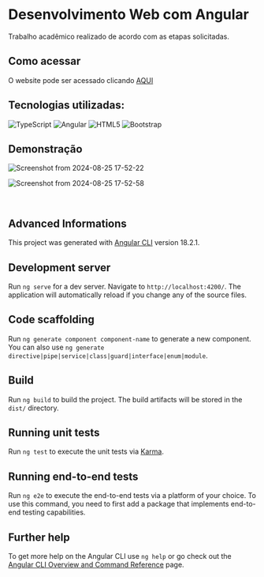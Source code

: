# Desenvolvimento Web com Angular

Trabalho acadêmico realizado de acordo com as etapas solicitadas.

## Como acessar

O website pode ser acessado clicando [AQUI](https://library-react-tau.vercel.app/)

## Tecnologias utilizadas:
![TypeScript](https://img.shields.io/badge/typescript-%23007ACC.svg?style=for-the-badge&logo=typescript&logoColor=white)
![Angular](https://img.shields.io/badge/angular-%23DD0031.svg?style=for-the-badge&logo=angular&logoColor=white)
![HTML5](https://img.shields.io/badge/html5-%23E34F26.svg?style=for-the-badge&logo=html5&logoColor=white) 
![Bootstrap](https://img.shields.io/badge/bootstrap-%238511FA.svg?style=for-the-badge&logo=bootstrap&logoColor=white)

## Demonstração

![Screenshot from 2024-08-25 17-52-22](https://github.com/user-attachments/assets/2a6201d7-3700-4e39-b74a-d3b56f66b814)

![Screenshot from 2024-08-25 17-52-58](https://github.com/user-attachments/assets/9bc07885-6326-4969-8ed7-6d13e5aedb36)

<br>

## Advanced Informations

This project was generated with [Angular CLI](https://github.com/angular/angular-cli) version 18.2.1.

## Development server

Run `ng serve` for a dev server. Navigate to `http://localhost:4200/`. The application will automatically reload if you change any of the source files.

## Code scaffolding

Run `ng generate component component-name` to generate a new component. You can also use `ng generate directive|pipe|service|class|guard|interface|enum|module`.

## Build

Run `ng build` to build the project. The build artifacts will be stored in the `dist/` directory.

## Running unit tests

Run `ng test` to execute the unit tests via [Karma](https://karma-runner.github.io).

## Running end-to-end tests

Run `ng e2e` to execute the end-to-end tests via a platform of your choice. To use this command, you need to first add a package that implements end-to-end testing capabilities.

## Further help

To get more help on the Angular CLI use `ng help` or go check out the [Angular CLI Overview and Command Reference](https://angular.dev/tools/cli) page.
